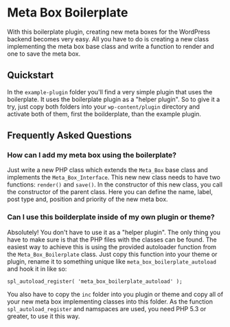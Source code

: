 # Meta Box Boilerplate #

With this boilerplate plugin, creating new meta boxes for the WordPress backend becomes very easy.
All you have to do is creating a new class implementing the meta box base class and write a function to render and one to save the meta box.

## Quickstart ##

In the `example-plugin` folder you'll find a very simple plugin that uses the boilerplate. It uses the boilerplate plugin as a "helper plugin".
So to give it a try, just copy both folders into your `wp-content/plugin` directory and activate both of them, first the boilderplate, than the example plugin.
 
## Frequently Asked Questions ##

### How can I add my meta box using the boilerplate? ###

Just write a new PHP class which extends the `Meta_Box` base class and implements the `Meta_Box_Interface`.
This new new class needs to have two functions: `render()` and `save()`. In the constructor of this new class, you call the constructor of the parent class.
Here you can define the name, label, post type and, position and priority of the new meta box.

### Can I use this boilderplate inside of my own plugin or theme? ###

Absolutely! You don't have to use it as a "helper plugin". The only thing you have to make sure is that the PHP files with the classes can be found.
The easiest way to achieve this is using the provided autoloader function from the `Meta_Box_Boilerplate` class.
Just copy this function into your theme or plugin, rename it to something unique like `meta_box_boilerplate_autoload` and hook it in like so:
 
```
spl_autoload_register( 'meta_box_boilerplate_autoload' );
```
 
You also have to copy the `inc` folder into you plugin or theme and copy all of your new meta box implementing classes into this folder.
As the function `spl_autoload_register` and namspaces are used, you need PHP 5.3 or greater, to use it this way.